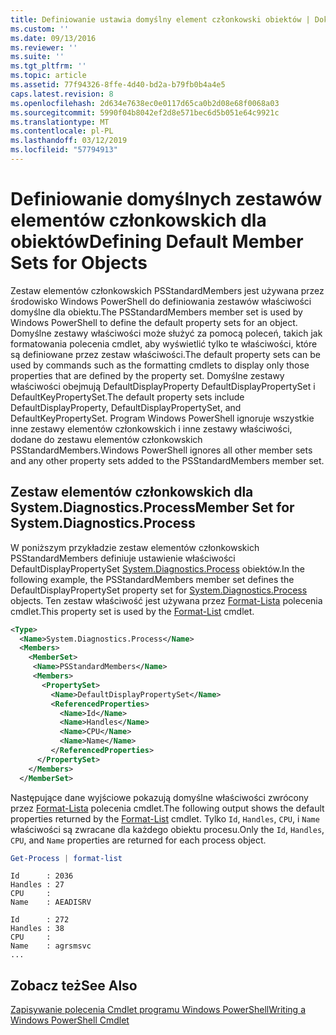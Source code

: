 ```yaml
---
title: Definiowanie ustawia domyślny element członkowski obiektów | Dokumentacja firmy Microsoft
ms.custom: ''
ms.date: 09/13/2016
ms.reviewer: ''
ms.suite: ''
ms.tgt_pltfrm: ''
ms.topic: article
ms.assetid: 77f94326-8ffe-4d40-bd2a-b79fb0b4a4e5
caps.latest.revision: 8
ms.openlocfilehash: 2d634e7638ec0e0117d65ca0b2d08e68f0068a03
ms.sourcegitcommit: 5990f04b8042ef2d8e571bec6d5b051e64c9921c
ms.translationtype: MT
ms.contentlocale: pl-PL
ms.lasthandoff: 03/12/2019
ms.locfileid: "57794913"
---
```

# <a name="defining-default-member-sets-for-objects"></a><span data-ttu-id="9a6ea-102">Definiowanie domyślnych zestawów elementów członkowskich dla obiektów</span><span class="sxs-lookup"><span data-stu-id="9a6ea-102">Defining Default Member Sets for Objects</span></span>

<span data-ttu-id="9a6ea-103">Zestaw elementów członkowskich PSStandardMembers jest używana przez środowisko Windows PowerShell do definiowania zestawów właściwości domyślne dla obiektu.</span><span class="sxs-lookup"><span data-stu-id="9a6ea-103">The PSStandardMembers member set is used by Windows PowerShell to define the default property sets for an object.</span></span> <span data-ttu-id="9a6ea-104">Domyślne zestawy właściwości może służyć za pomocą poleceń, takich jak formatowania polecenia cmdlet, aby wyświetlić tylko te właściwości, które są definiowane przez zestaw właściwości.</span><span class="sxs-lookup"><span data-stu-id="9a6ea-104">The default property sets can be used by commands such as the formatting cmdlets to display only those properties that are defined by the property set.</span></span> <span data-ttu-id="9a6ea-105">Domyślne zestawy właściwości obejmują DefaultDisplayProperty DefaultDisplayPropertySet i DefaultKeyPropertySet.</span><span class="sxs-lookup"><span data-stu-id="9a6ea-105">The default property sets include DefaultDisplayProperty, DefaultDisplayPropertySet, and DefaultKeyPropertySet.</span></span> <span data-ttu-id="9a6ea-106">Program Windows PowerShell ignoruje wszystkie inne zestawy elementów członkowskich i inne zestawy właściwości, dodane do zestawu elementów członkowskich PSStandardMembers.</span><span class="sxs-lookup"><span data-stu-id="9a6ea-106">Windows PowerShell ignores all other member sets and any other property sets added to the PSStandardMembers member set.</span></span>

## <a name="member-set-for-systemdiagnosticsprocess"></a><span data-ttu-id="9a6ea-107">Zestaw elementów członkowskich dla System.Diagnostics.Process</span><span class="sxs-lookup"><span data-stu-id="9a6ea-107">Member Set for System.Diagnostics.Process</span></span>

<span data-ttu-id="9a6ea-108">W poniższym przykładzie zestaw elementów członkowskich PSStandardMembers definiuje ustawienie właściwości DefaultDisplayPropertySet [System.Diagnostics.Process](/dotnet/api/System.Diagnostics.Process) obiektów.</span><span class="sxs-lookup"><span data-stu-id="9a6ea-108">In the following example, the PSStandardMembers member set defines the DefaultDisplayPropertySet property set for [System.Diagnostics.Process](/dotnet/api/System.Diagnostics.Process) objects.</span></span> <span data-ttu-id="9a6ea-109">Ten zestaw właściwość jest używana przez [Format-Lista](/powershell/module/Microsoft.PowerShell.Utility/Format-List) polecenia cmdlet.</span><span class="sxs-lookup"><span data-stu-id="9a6ea-109">This property set is used by the [Format-List](/powershell/module/Microsoft.PowerShell.Utility/Format-List) cmdlet.</span></span>

```xml
<Type>
  <Name>System.Diagnostics.Process</Name>
  <Members>
    <MemberSet>
     <Name>PSStandardMembers</Name>
     <Members>
       <PropertySet>
         <Name>DefaultDisplayPropertySet</Name>
         <ReferencedProperties>
           <Name>Id</Name>
           <Name>Handles</Name>
           <Name>CPU</Name>
           <Name>Name</Name>
         </ReferencedProperties>
      </PropertySet>
    </Members>
  </MemberSet>
```

<span data-ttu-id="9a6ea-110">Następujące dane wyjściowe pokazują domyślne właściwości zwrócony przez [Format-Lista](/powershell/module/Microsoft.PowerShell.Utility/Format-List) polecenia cmdlet.</span><span class="sxs-lookup"><span data-stu-id="9a6ea-110">The following output shows the default properties returned by the [Format-List](/powershell/module/Microsoft.PowerShell.Utility/Format-List) cmdlet.</span></span> <span data-ttu-id="9a6ea-111">Tylko `Id`, `Handles`, `CPU`, i `Name` właściwości są zwracane dla każdego obiektu procesu.</span><span class="sxs-lookup"><span data-stu-id="9a6ea-111">Only the `Id`, `Handles`, `CPU`, and `Name` properties are returned for each process object.</span></span>

```powershell
Get-Process | format-list
```

```output
Id      : 2036
Handles : 27
CPU     :
Name    : AEADISRV

Id      : 272
Handles : 38
CPU     :
Name    : agrsmsvc
...
```

## <a name="see-also"></a><span data-ttu-id="9a6ea-112">Zobacz też</span><span class="sxs-lookup"><span data-stu-id="9a6ea-112">See Also</span></span>

[<span data-ttu-id="9a6ea-113">Zapisywanie polecenia Cmdlet programu Windows PowerShell</span><span class="sxs-lookup"><span data-stu-id="9a6ea-113">Writing a Windows PowerShell Cmdlet</span></span>](./writing-a-windows-powershell-cmdlet.md)
